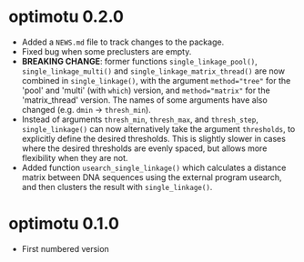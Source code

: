 # optimotu 0.2.0

* Added a `NEWS.md` file to track changes to the package.
* Fixed bug when some preclusters are empty.
* **BREAKING CHANGE**: former functions `single_linkage_pool()`,
  `single_linkage_multi()` and `single_linkage_matrix_thread()` are now combined
  in `single_linkage()`, with the argument `method="tree"` for the 'pool' and
  'multi' (with `which`) version, and `method="matrix"` for the 'matrix_thread'
  version. The names of some arguments have also changed (e.g. `dmin` ->
  `thresh_min`).
* Instead of arguments `thresh_min`, `thresh_max`, and `thresh_step`,
  `single_linkage()` can now alternatively take the argument `thresholds`, to
  explicitly define the desired thresholds.  This is slightly slower in cases
  where the desired thresholds are evenly spaced, but allows more flexibility
  when they are not.
* Added function `usearch_single_linkage()` which calculates a distance matrix
  between DNA sequences using the external program usearch, and then clusters
  the result with `single_linkage()`.

# optimotu 0.1.0

* First numbered version

